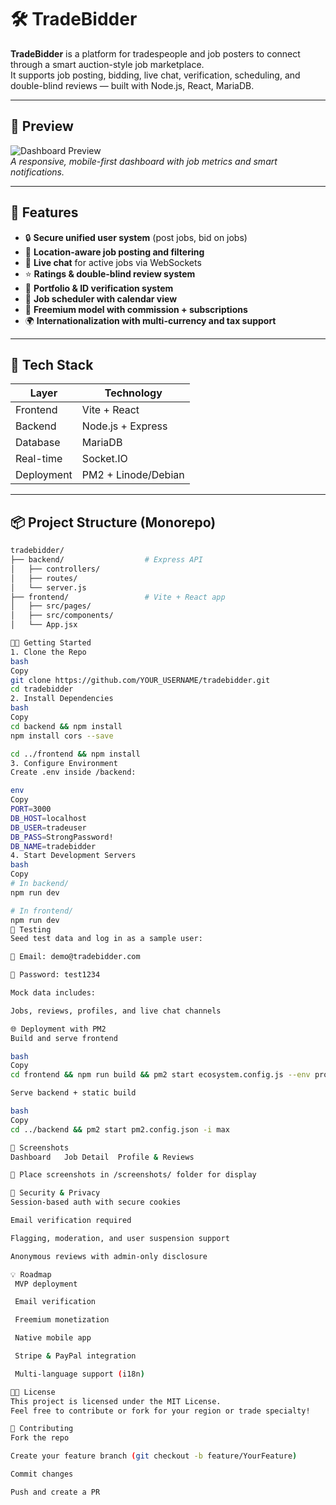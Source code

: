 # 🛠️ TradeBidder

**TradeBidder** is a platform for tradespeople and job posters to connect through a smart auction-style job marketplace.  
It supports job posting, bidding, live chat, verification, scheduling, and double-blind reviews — built with Node.js, React, MariaDB.

---

## 📸 Preview

![Dashboard Preview](screenshots/dashboard.png)  
_A responsive, mobile-first dashboard with job metrics and smart notifications._

---

## 🚀 Features

- 🔒 **Secure unified user system** (post jobs, bid on jobs)
- 📍 **Location-aware job posting and filtering**
- 💬 **Live chat** for active jobs via WebSockets
- ⭐ **Ratings & double-blind review system**
- 🧾 **Portfolio & ID verification system**
- 📅 **Job scheduler with calendar view**
- 🧮 **Freemium model with commission + subscriptions**
- 🌍 **Internationalization with multi-currency and tax support**

---

## 🧰 Tech Stack

| Layer       | Technology                      |
|-------------|----------------------------------|
| Frontend    | Vite + React                    |
| Backend     | Node.js + Express               |
| Database    | MariaDB                         |
| Real-time   | Socket.IO                       |
| Deployment  | PM2 + Linode/Debian             |

---

## 📦 Project Structure (Monorepo)

```bash
tradebidder/
├── backend/                  # Express API
│   ├── controllers/
│   ├── routes/
│   └── server.js
├── frontend/                 # Vite + React app
│   ├── src/pages/
│   ├── src/components/
│   └── App.jsx

🧑‍💻 Getting Started
1. Clone the Repo
bash
Copy
git clone https://github.com/YOUR_USERNAME/tradebidder.git
cd tradebidder
2. Install Dependencies
bash
Copy
cd backend && npm install
npm install cors --save

cd ../frontend && npm install
3. Configure Environment
Create .env inside /backend:

env
Copy
PORT=3000
DB_HOST=localhost
DB_USER=tradeuser
DB_PASS=StrongPassword!
DB_NAME=tradebidder
4. Start Development Servers
bash
Copy
# In backend/
npm run dev

# In frontend/
npm run dev
🧪 Testing
Seed test data and log in as a sample user:

📩 Email: demo@tradebidder.com

🔑 Password: test1234

Mock data includes:

Jobs, reviews, profiles, and live chat channels

🌐 Deployment with PM2
Build and serve frontend

bash
Copy
cd frontend && npm run build && pm2 start ecosystem.config.js --env production

Serve backend + static build

bash
Copy
cd ../backend && pm2 start pm2.config.json -i max

📂 Screenshots
Dashboard	Job Detail	Profile & Reviews

📁 Place screenshots in /screenshots/ folder for display

🔐 Security & Privacy
Session-based auth with secure cookies

Email verification required

Flagging, moderation, and user suspension support

Anonymous reviews with admin-only disclosure

💡 Roadmap
 MVP deployment

 Email verification

 Freemium monetization

 Native mobile app

 Stripe & PayPal integration

 Multi-language support (i18n)

🧑‍🏫 License
This project is licensed under the MIT License.
Feel free to contribute or fork for your region or trade specialty!

🤝 Contributing
Fork the repo

Create your feature branch (git checkout -b feature/YourFeature)

Commit changes

Push and create a PR
